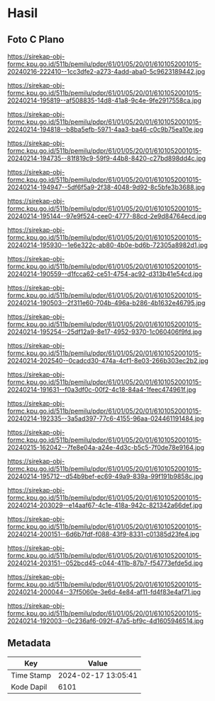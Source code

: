 # Hasil

## Foto C Plano

https://sirekap-obj-formc.kpu.go.id/511b/pemilu/pdpr/61/01/05/20/01/6101052001015-20240216-222410--1cc3dfe2-a273-4add-aba0-5c9623189442.jpg

https://sirekap-obj-formc.kpu.go.id/511b/pemilu/pdpr/61/01/05/20/01/6101052001015-20240214-195819--af508835-14d8-41a8-9c4e-9fe2917558ca.jpg

https://sirekap-obj-formc.kpu.go.id/511b/pemilu/pdpr/61/01/05/20/01/6101052001015-20240214-194818--b8ba5efb-5971-4aa3-ba46-c0c9b75ea10e.jpg

https://sirekap-obj-formc.kpu.go.id/511b/pemilu/pdpr/61/01/05/20/01/6101052001015-20240214-194735--81f819c9-59f9-44b8-8420-c27bd898dd4c.jpg

https://sirekap-obj-formc.kpu.go.id/511b/pemilu/pdpr/61/01/05/20/01/6101052001015-20240214-194947--5df6f5a9-2f38-4048-9d92-8c5bfe3b3688.jpg

https://sirekap-obj-formc.kpu.go.id/511b/pemilu/pdpr/61/01/05/20/01/6101052001015-20240214-195144--97e9f524-cee0-4777-88cd-2e9d84764ecd.jpg

https://sirekap-obj-formc.kpu.go.id/511b/pemilu/pdpr/61/01/05/20/01/6101052001015-20240214-195930--1e6e322c-ab80-4b0e-bd6b-72305a8982d1.jpg

https://sirekap-obj-formc.kpu.go.id/511b/pemilu/pdpr/61/01/05/20/01/6101052001015-20240214-190559--d1fcca62-ce51-4754-ac92-d313b41e54cd.jpg

https://sirekap-obj-formc.kpu.go.id/511b/pemilu/pdpr/61/01/05/20/01/6101052001015-20240214-190503--2f311e60-704b-496a-b286-4b1632e46795.jpg

https://sirekap-obj-formc.kpu.go.id/511b/pemilu/pdpr/61/01/05/20/01/6101052001015-20240214-195254--25df12a9-8e17-4952-9370-1c060406f9fd.jpg

https://sirekap-obj-formc.kpu.go.id/511b/pemilu/pdpr/61/01/05/20/01/6101052001015-20240214-202540--0cadcd30-474a-4cf1-8e03-266b303ec2b2.jpg

https://sirekap-obj-formc.kpu.go.id/511b/pemilu/pdpr/61/01/05/20/01/6101052001015-20240214-191631--f0a3df0c-00f2-4c18-84a4-1feec474961f.jpg

https://sirekap-obj-formc.kpu.go.id/511b/pemilu/pdpr/61/01/05/20/01/6101052001015-20240214-192335--3a5ad397-77c6-4155-96aa-024461191484.jpg

https://sirekap-obj-formc.kpu.go.id/511b/pemilu/pdpr/61/01/05/20/01/6101052001015-20240215-162042--7fe8e04a-a24e-4d3c-b5c5-7f0de78e9164.jpg

https://sirekap-obj-formc.kpu.go.id/511b/pemilu/pdpr/61/01/05/20/01/6101052001015-20240214-195712--d54b9bef-ec69-49a9-839a-99f191b9858c.jpg

https://sirekap-obj-formc.kpu.go.id/511b/pemilu/pdpr/61/01/05/20/01/6101052001015-20240214-203029--e14aaf67-4c1e-418a-942c-821342a66def.jpg

https://sirekap-obj-formc.kpu.go.id/511b/pemilu/pdpr/61/01/05/20/01/6101052001015-20240214-200151--6d6b7fdf-f088-43f9-8331-c01385d23fe4.jpg

https://sirekap-obj-formc.kpu.go.id/511b/pemilu/pdpr/61/01/05/20/01/6101052001015-20240214-203151--052bcd45-c044-411b-87b7-f54773efde5d.jpg

https://sirekap-obj-formc.kpu.go.id/511b/pemilu/pdpr/61/01/05/20/01/6101052001015-20240214-200044--37f5060e-3e6d-4e84-af11-fd4f83e4af71.jpg

https://sirekap-obj-formc.kpu.go.id/511b/pemilu/pdpr/61/01/05/20/01/6101052001015-20240214-192003--0c236af6-092f-47a5-bf9c-4d1605946514.jpg


## Metadata

| Key        | Value               |
| ---------- | ------------------- |
| Time Stamp | 2024-02-17 13:05:41 |
| Kode Dapil | 6101                |



